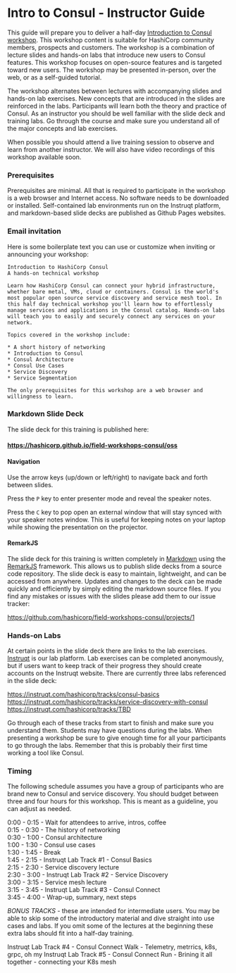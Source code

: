 # Intro to Consul - Instructor Guide
This guide will prepare you to deliver a half-day [Introduction to Consul workshop](https://hashicorp.github.io/field-workshops-consul/oss). This workshop content is suitable for HashiCorp community members, prospects and customers. The workshop is a combination of lecture slides and hands-on labs that introduce new users to Consul features. This workshop focuses on open-source features and is targeted toward new users. The workshop may be presented in-person, over the web, or as a self-guided tutorial.

The workshop alternates between lectures with accompanying slides and hands-on lab exercises. New concepts that are introduced in the slides are reinforced in the labs. Participants will learn both the theory and practice of Consul. As an instructor you should be well familiar with the slide deck and training labs. Go through the course and make sure you understand all of the major concepts and lab exercises. 

When possible you should attend a live training session to observe and learn from another instructor. We will also have video recordings of this workshop available soon.

### Prerequisites
Prerequisites are minimal. All that is required to participate in the workshop is a web browser and Internet access. No software needs to be downloaded or installed. Self-contained lab environments run on the Instruqt platform, and markdown-based slide decks are published as Github Pages websites. 

### Email invitation
Here is some boilerplate text you can use or customize when inviting or announcing your workshop:

```
Introduction to HashiCorp Consul
A hands-on technical workshop

Learn how HashiCorp Consul can connect your hybrid infrastructure, whether bare metal, VMs, cloud or containers. Consul is the world's most popular open source service discovery and service mesh tool. In this half day technical workshop you'll learn how to effortlessly manage services and applications in the Consul catalog. Hands-on labs will teach you to easily and securely connect any services on your network.

Topics covered in the workshop include:

* A short history of networking
* Introduction to Consul
* Consul Architecture
* Consul Use Cases
* Service Discovery
* Service Segmentation

The only prerequisites for this workshop are a web browser and willingness to learn.
```

### Markdown Slide Deck
The slide deck for this training is published here:

#### https://hashicorp.github.io/field-workshops-consul/oss

#### Navigation
Use the arrow keys (up/down or left/right) to navigate back and forth between slides.

Press the `P` key to enter presenter mode and reveal the speaker notes.

Press the `C` key to pop open an external window that will stay synced with your speaker notes window. This is useful for keeping notes on your laptop while showing the presentation on the projector.

#### RemarkJS
The slide deck for this training is written completely in [Markdown](https://guides.github.com/features/mastering-markdown/) using the [RemarkJS](https://remarkjs.com/#1) framework. This allows us to publish slide decks from a source code repository. The slide deck is easy to maintain, lightweight, and can be accessed from anywhere. Updates and changes to the deck can be made quickly and efficiently by simply editing the markdown source files. If you find any mistakes or issues with the slides please add them to our issue tracker:

https://github.com/hashicorp/field-workshops-consul/projects/1

### Hands-on Labs
At certain points in the slide deck there are links to the lab exercises. [Instruqt](https://instruqt.com/hashicorp) is our lab platform. Lab exercises can be completed anonymously, but if users want to keep track of their progress they should create accounts on the Instruqt website. There are currently three labs referenced in the slide deck:

https://instruqt.com/hashicorp/tracks/consul-basics
https://instruqt.com/hashicorp/tracks/service-discovery-with-consul
https://instruqt.com/hashicorp/tracks/TBD

Go through each of these tracks from start to finish and make sure you understand them. Students may have questions during the labs. When presenting a workshop be sure to give enough time for all your participants to go through the labs. Remember that this is probably their first time working a tool like Consul.

### Timing
The following schedule assumes you have a group of participants who are brand new to Consul and service discovery. You should budget between three and four hours for this workshop. This is meant as a guideline, you can adjust as needed.

0:00 - 0:15 - Wait for attendees to arrive, intros, coffee  
0:15 - 0:30 - The history of networking  
0:30 - 1:00 - Consul architecture  
1:00 - 1:30 - Consul use cases  
1:30 - 1:45 - Break  
1:45 - 2:15 - Instruqt Lab Track #1 - Consul Basics  
2:15 - 2:30 - Service discovery lecture  
2:30 - 3:00 - Instruqt Lab Track #2 - Service Discovery  
3:00 - 3:15 - Service mesh lecture  
3:15 - 3:45 - Instruqt Lab Track #3 - Consul Connect  
3:45 - 4:00 - Wrap-up, summary, next steps  

*BONUS TRACKS* - these are intended for intermediate users. You may be able to skip some of the introductory material and dive straight into use cases and labs. If you omit some of the lectures at the beginning these extra labs should fit into a half-day training.

Instruqt Lab Track #4 - Consul Connect Walk - Telemetry, metrrics, k8s, grpc,  oh my
Instruqt Lab Track #5 - Consul Connect Run  - Brining it  all together - connecting your K8s mesh 